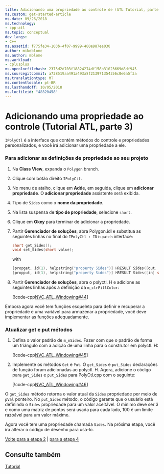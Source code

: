 ```yaml
---
title: Adicionando uma propriedade ao controle de (ATL Tutorial, parte 3) | Microsoft Docs
ms.custom: get-started-article
ms.date: 09/26/2018
ms.technology:
- cpp-atl
ms.topic: conceptual
dev_langs:
- C++
ms.assetid: f775fe34-103b-4f07-9999-400e987ee030
author: mikeblome
ms.author: mblome
ms.workload:
- cplusplus
ms.openlocfilehash: 2373d2d703f18824274df158b31023669d8df945
ms.sourcegitcommit: a738519aa491a493a8f213971354356c0e6a5f3a
ms.translationtype: MT
ms.contentlocale: pt-BR
ms.lasthandoff: 10/05/2018
ms.locfileid: "48820458"
---
```

# <a name="adding-a-property-to-the-control-atl-tutorial-part-3"></a>Adicionando uma propriedade ao controle (Tutorial ATL, parte 3)

`IPolyCtl` é a interface que contém métodos do controle e propriedades personalizados, e você irá adicionar uma propriedade a ele.

### <a name="to-add-the-property-definitions-to-your-project"></a>Para adicionar as definições de propriedade ao seu projeto

1. Na **Class View**, expanda o `Polygon` branch.

1. Clique com botão direito `IPolyCtl`.

1. No menu de atalho, clique em **Add**e, em seguida, clique em **adicionar propriedade**. O **adicionar propriedade** assistente será exibida.

1. Tipo de `Sides` como o **nome da propriedade**.

1. Na lista suspensa de **tipo de propriedade**, selecione `short`.

1. Clique em **Okey** para terminar de adicionar a propriedade.

1. Partir **Gerenciador de soluções**, abra Polygon.idl e substitua as seguintes linhas no final do `IPolyCtl : IDispatch` interface:

    ```cpp
    short get_Sides();
    void set_Sides(short value);
    ```

    with

    ```cpp
    [propget, id(1), helpstring("property Sides")] HRESULT Sides([out, retval] short *pVal);
    [propput, id(1), helpstring("property Sides")] HRESULT Sides([in] short newVal);
    ```

1. Partir **Gerenciador de soluções**, abra o polyctl. H e adicione as seguintes linhas após a definição da `m_clrFillColor`:

    [!code-cpp[NVC_ATL_Windowing#44](../atl/codesnippet/cpp/adding-a-property-to-the-control-atl-tutorial-part-3_1.h)]

Embora agora você tem funções esqueleto para definir e recuperar a propriedade e uma variável para armazenar a propriedade, você deve implementar as funções adequadamente.

### <a name="to-update-the-get-and-put-methods"></a>Atualizar get e put métodos

1. Defina o valor padrão de `m_nSides`. Fazer com que o padrão de forma um triângulo com a adição de uma linha para o construtor em polyctl. H:

    [!code-cpp[NVC_ATL_Windowing#45](../atl/codesnippet/cpp/adding-a-property-to-the-control-atl-tutorial-part-3_2.h)]

1. Implemente os métodos `Get` e `Put`. O `get_Sides` e `put_Sides` declarações de função foram adicionadas ao polyctl. H. Agora, adicione o código para `get_Sides` e `put_Sides` para PolyCtl.cpp com o seguinte:

    [!code-cpp[NVC_ATL_Windowing#46](../atl/codesnippet/cpp/adding-a-property-to-the-control-atl-tutorial-part-3_3.cpp)]

O `get_Sides` método retorna o valor atual da `Sides` propriedade por meio de `pVal` ponteiro. No `put_Sides` método, o código garante que o usuário está definindo o `Sides` propriedade para um valor aceitável. O mínimo deve ser 3 e como uma matriz de pontos será usada para cada lado, 100 é um limite razoável para um valor máximo.

Agora você tem uma propriedade chamada `Sides`. Na próxima etapa, você irá alterar o código de desenho para usá-lo.

[Volte para a etapa 2](../atl/adding-a-control-atl-tutorial-part-2.md) &#124; [para a etapa 4](../atl/changing-the-drawing-code-atl-tutorial-part-4.md)

## <a name="see-also"></a>Consulte também

[Tutorial](../atl/active-template-library-atl-tutorial.md)
